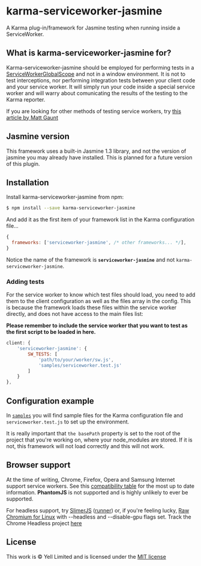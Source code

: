 # karma-serviceworker-jasmine
A Karma plug-in/framework for Jasmine testing when running inside a ServiceWorker.

## What is karma-serviceworker-jasmine for?
Karma-serviceworker-jasmine should be employed for performing tests in a [ServiceWorkerGlobalScope](https://developer.mozilla.org/en-US/docs/Web/API/ServiceWorkerGlobalScope) and not in a window environment. It is not to test interceptions, nor performing integration tests between your client code and your service worker. It will simply run your code inside a special service worker and will warry about comunicating the results of the testing to the Karma reporter.

If you are looking for other methods of testing service workers, try [this article by Matt Gaunt](https://gauntface.com/blog/2015/12/14/unit-testing-service-worker)

## Jasmine version
This framework uses a built-in Jasmine 1.3 library, and not the version of jasmine you may already have installed. This is planned for a future version of this plugin.

## Installation
Install karma-serviceworker-jasmine from npm:

```bash
$ npm install --save karma-serviceworker-jasmine
```

And add it as the first item of your framework list in the Karma configuration file...

```js
{
  frameworks: ['serviceworker-jasmine', /* other frameworks... */],
}
```

Notice the name of the framework is **`serviceworker-jasmine`** and not `karma-serviceworker-jasmine`.

### Adding tests
For the service worker to know which test files should load, you need to add them to the client configuration as well as the files array in the config. This is because the framework loads these files within the service worker directly, and does not have access to the main files list:

**Please remember to include the service worker that you want to test as the first script to be loaded in here.**

```js
client: {
    'serviceworker-jasmine': {
        SW_TESTS: [
            'path/to/your/worker/sw.js',
            'samples/serviceworker.test.js'
        ]
    }
},
```

## Configuration example

In [`samples`](https://github.com/steveworkman/karma-serviceworker-jasmine/tree/master/samples) you will find sample files for the Karma configuration file and `serviceworker.test.js` to set up the environment.

It is really important that ```the basePath``` property is set to the root of the project that you're working on, where your node_modules are stored. If it is not, this framework will not load correctly and this will not work. 

## Browser support
At the time of writing, Chrome, Firefox, Opera and Samsung Internet support service workers. See this [compatibility table](https://jakearchibald.github.io/isserviceworkerready/) for the most up to date information. **PhantomJS** is not supported and is highly unlikely to ever be supported.

For headless support, try [SlimerJS](https://github.com/laurentj/slimerjs) ([runner](https://github.com/karma-runner/karma-slimerjs-launcher)) or, if you're feeling lucky, [Raw Chromium for Linux](https://download-chromium.appspot.com/) with --headless and --disable-gpu flags set. Track the Chrome Headless project [here](https://bugs.chromium.org/p/chromium/issues/detail?id=546953)

## License

This work is © Yell Limited and is licensed under the [MIT license](https://github.com/YellEngineering/karma-serviceworker-jasmine/LICENSE.txt)
